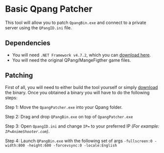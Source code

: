 # Basic Qpang Patcher
This tool will allow you to patch `QpangBin.exe` and connect to a private server using the `QPangID.ini` file.

## Dependencies
- You will need `.NET Framework v4.7.2`, which you can [download here](https://dotnet.microsoft.com/download/dotnet-framework/net472).
- You will need the original QPang/MangeFigther game files.

## Patching
First of all, you will need to either build the tool yourself or simply [download](https://github.com/AnimeShooter/QPangMiniLauncher/releases/download/v1.0.0/QpangLauncher.exe) the binary. Once you obtained a binary you will have to do the following steps:

Step 1: Move the `QpangPatcher.exe` into your Qpang folder.

Step 2: Drag and drop `QPangBin.exe` on top of `QpangPatcher.exe`

Step 3: Open `QpangID.ini` and change `IP=` to your preferred IP *(For example: `IP=AnimeShooter.com`)*.

Step 4: Launch `QPangBin.exe` with the following set of args `-fullscreen:0 -width:800 -height:600 -forcevsync:0 -locale:English`
